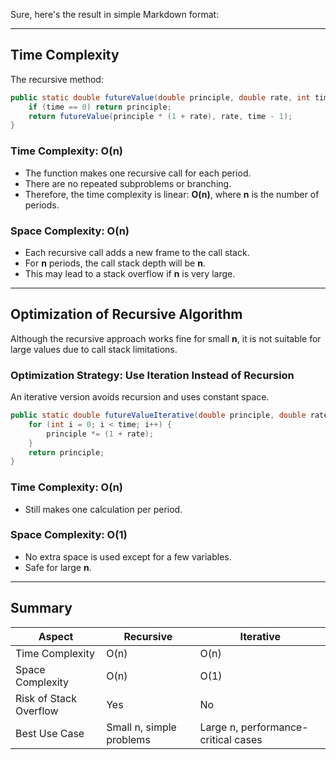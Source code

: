 Sure, here's the result in simple Markdown format:

---

## Time Complexity

The recursive method:

```java
public static double futureValue(double principle, double rate, int time) {
    if (time == 0) return principle;
    return futureValue(principle * (1 + rate), rate, time - 1);
}
```

### Time Complexity: O(n)

* The function makes one recursive call for each period.
* There are no repeated subproblems or branching.
* Therefore, the time complexity is linear: **O(n)**, where **n** is the number of periods.

### Space Complexity: O(n)

* Each recursive call adds a new frame to the call stack.
* For **n** periods, the call stack depth will be **n**.
* This may lead to a stack overflow if **n** is very large.

---

## Optimization of Recursive Algorithm

Although the recursive approach works fine for small **n**, it is not suitable for large values due to call stack limitations.

### Optimization Strategy: Use Iteration Instead of Recursion

An iterative version avoids recursion and uses constant space.

```java
public static double futureValueIterative(double principle, double rate, int time) {
    for (int i = 0; i < time; i++) {
        principle *= (1 + rate);
    }
    return principle;
}
```

### Time Complexity: O(n)

* Still makes one calculation per period.

### Space Complexity: O(1)

* No extra space is used except for a few variables.
* Safe for large **n**.

---

## Summary

| Aspect                 | Recursive                | Iterative                           |
| ---------------------- | ------------------------ | ----------------------------------- |
| Time Complexity        | O(n)                     | O(n)                                |
| Space Complexity       | O(n)                     | O(1)                                |
| Risk of Stack Overflow | Yes                      | No                                  |
| Best Use Case          | Small n, simple problems | Large n, performance-critical cases |


